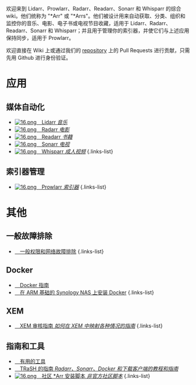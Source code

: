 欢迎来到 Lidarr、Prowlarr、Radarr、Readarr、Sonarr 和 Whisparr 的综合 wiki。他们统称为 "\*Arr" 或 "\*Arrs"。他们被设计用来自动获取、分类、组织和监控你的音乐、电影、电子书或电视节目收藏，适用于 Lidarr、Radarr、Readarr、Sonarr 和 Whisparr；并且用于管理你的索引器，并使它们与上述应用保持同步，适用于 Prowlarr。

欢迎直接在 Wiki 上或通过我们的 [repository](https://github.com/Servarr/Wiki) 上的 Pull Requests 进行贡献，只需先用 Github 进行身份验证。

# 应用

## 媒体自动化

- [![16.png](/assets/lidarr/logos/16.png)&emsp;Lidarr *音乐*](/lidarr)
- [![16.png](/assets/radarr/logos/16.png)&emsp;Radarr *电影*](/radarr)
- [![16.png](/assets/readarr/logos/16.png)&emsp;Readarr *书籍*](/readarr)
- [![16.png](/assets/sonarr/logos/16.png)&emsp;Sonarr *电视*](/sonarr)
- [![16.png](/assets/whisparr/logos/16.png)&emsp;Whisparr *成人视频*](/whisparr)
{.links-list}

## 索引器管理

- [![16.png](/assets/prowlarr/logos/16.png)&emsp;Prowlarr *索引器*](/prowlarr)
{.links-list}

# 其他

## 一般故障排除

- [<i class="far fa-life-ring"></i>&emsp;一般权限和网络故障排除](/permissions-and-networking)
{.links-list}

## Docker

- [<i class="fab fa-docker"></i>&emsp;Docker 指南](/docker-guide)
- [<i class="fas fa-box-open"></i>&emsp;在 ARM 基础的 Synology NAS 上安装 Docker](/docker-arm-synology)
{.links-list}

## XEM

- [<i class="fab fa-xing"></i>&emsp;XEM 审核指南 *如何在 XEM 中映射各种情况的指南*](/sonarr/xem-guide)
{.links-list}

## 指南和工具

- [<i class="fas fa-tools"></i>&emsp;有用的工具](/useful-tools)
- [<i class="fas fa-trash-alt"></i>&emsp;TRaSH 的指南 *Radarr、Sonarr、Docker 和下载客户端的教程和指南*](https://trash-guides.info/)
- [![16.png](/assets/servarr/servarr_dark_fav_16.png)&emsp;社区 \*Arr 安装脚本 *非官方社区脚本*](/install-script)
{.links-list}